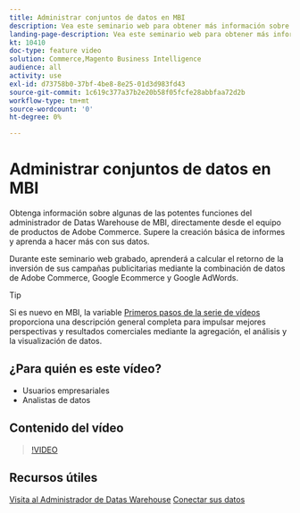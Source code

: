 ```yaml
---
title: Administrar conjuntos de datos en MBI
description: Vea este seminario web para obtener más información sobre algunas de las potentes funciones del Administrador de Datas Warehouse de MBI.
landing-page-description: Vea este seminario web para obtener más información sobre algunas de las potentes funciones del Administrador de Datas Warehouse de MBI.
kt: 10410
doc-type: feature video
solution: Commerce,Magento Business Intelligence
audience: all
activity: use
exl-id: d73758b0-37bf-4be8-8e25-01d3d983fd43
source-git-commit: 1c619c377a37b2e20b58f05fcfe28abbfaa72d2b
workflow-type: tm+mt
source-wordcount: '0'
ht-degree: 0%

---
```


# Administrar conjuntos de datos en MBI

Obtenga información sobre algunas de las potentes funciones del administrador de Datas Warehouse de MBI, directamente desde el equipo de productos de Adobe Commerce. Supere la creación básica de informes y aprenda a hacer más con sus datos.

Durante este seminario web grabado, aprenderá a calcular el retorno de la inversión de sus campañas publicitarias mediante la combinación de datos de Adobe Commerce, Google Ecommerce y Google AdWords.

>[!TIP]
>
>Si es nuevo en MBI, la variable [Primeros pasos de la serie de vídeos](./../1-overview.md) proporciona una descripción general completa para impulsar mejores perspectivas y resultados comerciales mediante la agregación, el análisis y la visualización de datos.

## ¿Para quién es este vídeo?

- Usuarios empresariales
- Analistas de datos

## Contenido del vídeo

>[!VIDEO](https://video.tv.adobe.com/v/342497?quality=12&learn=on)

## Recursos útiles

[Visita al Administrador de Datas Warehouse](https://docs.magento.com/mbi/data-analyst/data-warehouse-mgr/tour-dwm.html)
[Conectar sus datos](https://docs.magento.com/mbi/data-analyst/importing-data/connecting-data/connecting-data.html)
